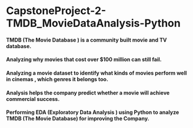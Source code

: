 # CapstoneProject-2-TMDB_MovieDataAnalysis-Python
#### TMDB (The Movie Database ) is a community built movie and TV database. 
#### Analyzing why movies that cost over $100 million can still fail.
#### Analyzing a movie dataset to identify what kinds of movies perform well in cinemas , which genres it belongs too.   
#### Analysis helps the company predict whether a movie will achieve commercial success. 
#### Performing EDA (Exploratory Data Analysis ) using Python to analyze TMDB (The Movie Database) for improving the Company.
